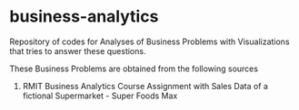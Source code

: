 # business-analytics
Repository of codes for Analyses of Business Problems with Visualizations that tries to answer these questions.

These Business Problems are obtained from the following sources
1. RMIT Business Analytics Course Assignment with Sales Data of a fictional Supermarket - Super Foods Max
